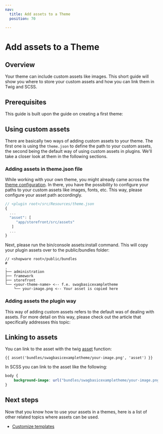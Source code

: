 ```yaml
---
nav:
  title: Add assets to a Theme
  position: 70

---
```


# Add assets to a Theme

## Overview

Your theme can include custom assets like images. This short guide will show you where to store your custom assets and how you can link them in Twig and SCSS.

## Prerequisites

This guide is built upon the guide on creating a first theme:

<PageRef page="create-a-theme" />

## Using custom assets

There are basically two ways of adding custom assets to your theme. The first one is using the `theme.json` to define the path to your custom assets, the second being the default way of using custom assets in plugins. We'll take a closer look at them in the following sections.

### Adding assets in theme.json file

While working with your own theme, you might already came across the [theme configuration](theme-configuration). In there, you have the possibility to configure your paths to your custom assets like images, fonts, etc. This way, please configure your asset path accordingly.

```javascript
// <plugin root>/src/Resources/theme.json
{
  ...
  "asset": [
     "app/storefront/src/assets"
   ]
  ...
}
```

Next, please run the bin/console assets:install command. This will copy your plugin assets over to the public/bundles folder:

```text
// <shopware root>/public/bundles
# 
.
├── administration
├── framework
├── storefront
└── <your-theme-name> <-- f.e. swagbasicexampletheme
    └── your-image.png <-- Your asset is copied here
```

### Adding assets the plugin way

This way of adding custom assets refers to the default was of dealing with assets. For more detail on this way, please check out the article that specifically addresses this topic:

<PageRef page="../plugins/storefront/add-custom-assets" />

## Linking to assets

You can link to the asset with the twig [asset](https://symfony.com/doc/current/templates.html#linking-to-css-javascript-and-image-assets) function:

```twig
{{ asset('bundles/swagbasicexampletheme/your-image.png', 'asset') }}
```

In SCSS you can link to the asset like the following:

```css
body {
    background-image: url("bundles/swagbasicexampletheme/your-image.png");
}
```

## Next steps

Now that you know how to use your assets in a themes, here is a list of other related topics where assets can be used.

* [Customize templates](../plugins/storefront/customize-templates)
